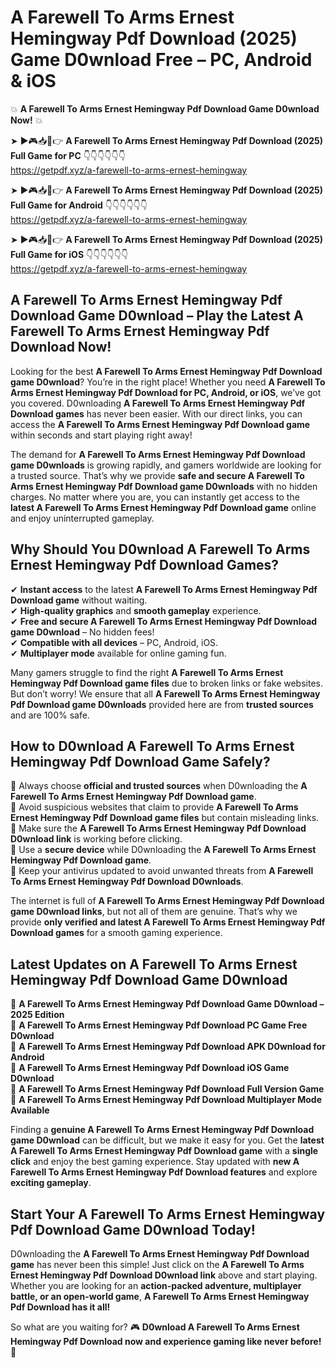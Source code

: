 # A Farewell To Arms Ernest Hemingway Pdf Download (2025) Game D0wnload Free – PC, Android & iOS

💥 **A Farewell To Arms Ernest Hemingway Pdf Download Game D0wnload Now!** 💥  

➤ ►🎮📥📱👉 **A Farewell To Arms Ernest Hemingway Pdf Download (2025) Full Game for PC** 👇👇👇👇👇👇  
https://getpdf.xyz/a-farewell-to-arms-ernest-hemingway  

➤ ►🎮📥📱👉 **A Farewell To Arms Ernest Hemingway Pdf Download (2025) Full Game for Android** 👇👇👇👇👇👇  
https://getpdf.xyz/a-farewell-to-arms-ernest-hemingway  

➤ ►🎮📥📱👉 **A Farewell To Arms Ernest Hemingway Pdf Download (2025) Full Game for iOS** 👇👇👇👇👇👇  
https://getpdf.xyz/a-farewell-to-arms-ernest-hemingway  

## A Farewell To Arms Ernest Hemingway Pdf Download Game D0wnload – Play the Latest A Farewell To Arms Ernest Hemingway Pdf Download Now!

Looking for the best **A Farewell To Arms Ernest Hemingway Pdf Download game D0wnload**? You’re in the right place! Whether you need **A Farewell To Arms Ernest Hemingway Pdf Download for PC, Android, or iOS**, we’ve got you covered. D0wnloading **A Farewell To Arms Ernest Hemingway Pdf Download games** has never been easier. With our direct links, you can access the **A Farewell To Arms Ernest Hemingway Pdf Download game** within seconds and start playing right away!  

The demand for **A Farewell To Arms Ernest Hemingway Pdf Download game D0wnloads** is growing rapidly, and gamers worldwide are looking for a trusted source. That’s why we provide **safe and secure A Farewell To Arms Ernest Hemingway Pdf Download game D0wnloads** with no hidden charges. No matter where you are, you can instantly get access to the **latest A Farewell To Arms Ernest Hemingway Pdf Download game** online and enjoy uninterrupted gameplay.  

## **Why Should You D0wnload A Farewell To Arms Ernest Hemingway Pdf Download Games?**  

✔ **Instant access** to the latest **A Farewell To Arms Ernest Hemingway Pdf Download game** without waiting.  
✔ **High-quality graphics** and **smooth gameplay** experience.  
✔ **Free and secure A Farewell To Arms Ernest Hemingway Pdf Download game D0wnload** – No hidden fees!  
✔ **Compatible with all devices** – PC, Android, iOS.  
✔ **Multiplayer mode** available for online gaming fun.  

Many gamers struggle to find the right **A Farewell To Arms Ernest Hemingway Pdf Download game files** due to broken links or fake websites. But don’t worry! We ensure that all **A Farewell To Arms Ernest Hemingway Pdf Download game D0wnloads** provided here are from **trusted sources** and are 100% safe.  

## **How to D0wnload A Farewell To Arms Ernest Hemingway Pdf Download Game Safely?**  

📌 Always choose **official and trusted sources** when D0wnloading the **A Farewell To Arms Ernest Hemingway Pdf Download game**.  
📌 Avoid suspicious websites that claim to provide **A Farewell To Arms Ernest Hemingway Pdf Download game files** but contain misleading links.  
📌 Make sure the **A Farewell To Arms Ernest Hemingway Pdf Download D0wnload link** is working before clicking.  
📌 Use a **secure device** while D0wnloading the **A Farewell To Arms Ernest Hemingway Pdf Download game**.  
📌 Keep your antivirus updated to avoid unwanted threats from **A Farewell To Arms Ernest Hemingway Pdf Download D0wnloads**.  

The internet is full of **A Farewell To Arms Ernest Hemingway Pdf Download game D0wnload links**, but not all of them are genuine. That’s why we provide **only verified and latest A Farewell To Arms Ernest Hemingway Pdf Download games** for a smooth gaming experience.  

## **Latest Updates on A Farewell To Arms Ernest Hemingway Pdf Download Game D0wnload**  

🔹 **A Farewell To Arms Ernest Hemingway Pdf Download Game D0wnload – 2025 Edition**  
🔹 **A Farewell To Arms Ernest Hemingway Pdf Download PC Game Free D0wnload**  
🔹 **A Farewell To Arms Ernest Hemingway Pdf Download APK D0wnload for Android**  
🔹 **A Farewell To Arms Ernest Hemingway Pdf Download iOS Game D0wnload**  
🔹 **A Farewell To Arms Ernest Hemingway Pdf Download Full Version Game**  
🔹 **A Farewell To Arms Ernest Hemingway Pdf Download Multiplayer Mode Available**  

Finding a **genuine A Farewell To Arms Ernest Hemingway Pdf Download game D0wnload** can be difficult, but we make it easy for you. Get the **latest A Farewell To Arms Ernest Hemingway Pdf Download game** with a **single click** and enjoy the best gaming experience. Stay updated with **new A Farewell To Arms Ernest Hemingway Pdf Download features** and explore **exciting gameplay**.  

## **Start Your A Farewell To Arms Ernest Hemingway Pdf Download Game D0wnload Today!**  

D0wnloading the **A Farewell To Arms Ernest Hemingway Pdf Download game** has never been this simple! Just click on the **A Farewell To Arms Ernest Hemingway Pdf Download D0wnload link** above and start playing. Whether you are looking for an **action-packed adventure, multiplayer battle, or an open-world game**, **A Farewell To Arms Ernest Hemingway Pdf Download has it all!**  

So what are you waiting for? 🎮 **D0wnload A Farewell To Arms Ernest Hemingway Pdf Download now and experience gaming like never before!** 🚀  